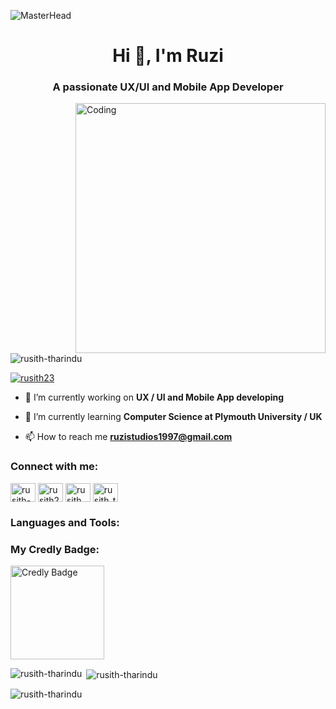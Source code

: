 ![MasterHead](https://i.imgur.com/HCFdjef.gif)
<h1 align="center">Hi 👋, I'm Ruzi</h1>
<h3 align="center">A passionate UX/UI and Mobile App Developer</h3>
<img align="right" alt="Coding" width="400" src="https://user-images.githubusercontent.com/74038190/229223263-cf2e4b07-2615-4f87-9c38-e37600f8381a.gif">


<p align="left"> <img src="https://komarev.com/ghpvc/?username=rusith-tharindu&label=Profile%20views&color=0e75b6&style=flat" alt="rusith-tharindu" /> </p>

<p align="left"> <a href="https://twitter.com/rusith23" target="blank"><img src="https://img.shields.io/twitter/follow/rusith23?logo=twitter&style=for-the-badge" alt="rusith23" /></a> </p>

- 🔭 I’m currently working on **UX / UI and Mobile App developing**

- 🌱 I’m currently learning **Computer Science at Plymouth University / UK**

- 📫 How to reach me **ruzistudios1997@gmail.com**

<h3 align="left">Connect with me:</h3>
<p align="left">
<a href="https://www.linkedin.com/in/rusith-athukorala-7a726a157" target="blank"><img align="center" src="https://raw.githubusercontent.com/rahuldkjain/github-profile-readme-generator/master/src/images/icons/Social/dev.to.svg" alt="rusith-tharindu" height="30" width="40" /></a>
<a href="https://twitter.com/rusith23" target="blank"><img align="center" src="https://raw.githubusercontent.com/rahuldkjain/github-profile-readme-generator/master/src/images/icons/Social/twitter.svg" alt="rusith23" height="30" width="40" /></a>
<a href="https://fb.com/rusith tharindu athukorala" target="blank"><img align="center" src="https://raw.githubusercontent.com/rahuldkjain/github-profile-readme-generator/master/src/images/icons/Social/facebook.svg" alt="rusith tharindu athukorala" height="30" width="40" /></a>
<a href="https://instagram.com/rusith_tharindu" target="blank"><img align="center" src="https://raw.githubusercontent.com/rahuldkjain/github-profile-readme-generator/master/src/images/icons/Social/instagram.svg" alt="rusith_tharindu" height="30" width="40" /></a>
</p>

<h3 align="left">Languages and Tools:</h3>
<p align="left"> 
  <!-- Add your existing tools here -->
</p>

<h3 align="left">My Credly Badge:</h3>
<p align="left">
  <a href="https://www.credly.com/badges/4aaef1a9-2e0b-4e1e-85f2-eec7f20e713a" target="_blank">
    <img src="[https://images.credly.com/size/220x220/images/4aaef1a9-2e0b-4e1e-85f2-eec7f20e713a/image.png](https://drive.google.com/file/d/1bGBLufW8AMDZqXWtvXcaiT4HS5i66wTC/view?usp=sharing)" alt="Credly Badge" width="150">
  </a>
</p>

<p><img align="left" src="https://github-readme-stats.vercel.app/api/top-langs?username=rusith-tharindu&show_icons=true&locale=en&layout=compact" alt="rusith-tharindu" /></p>

<p>&nbsp;<img align="center" src="https://github-readme-stats.vercel.app/api?username=rusith-tharindu&show_icons=true&locale=en" alt="rusith-tharindu" /></p>

<p><img align="center" src="https://github-readme-streak-stats.herokuapp.com/?user=rusith-tharindu&" alt="rusith-tharindu" /></p>
